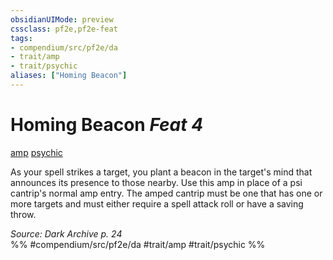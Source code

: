 ```yaml
---
obsidianUIMode: preview
cssclass: pf2e,pf2e-feat
tags:
- compendium/src/pf2e/da
- trait/amp
- trait/psychic
aliases: ["Homing Beacon"]
---
```

# Homing Beacon  *Feat 4*  
[amp](/rules/traits/amp-da.md)  [psychic](/rules/traits/psychic-da.md)  


As your spell strikes a target, you plant a beacon in the target's mind that announces its presence to those nearby. Use this amp in place of a psi cantrip's normal amp entry. The amped cantrip must be one that has one or more targets and must either require a spell attack roll or have a saving throw.

*Source: Dark Archive p. 24*  
%% #compendium/src/pf2e/da #trait/amp #trait/psychic %%